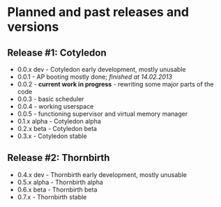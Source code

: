 # Planned and past releases and versions

## Release #1: Cotyledon

 * 0.0.x dev - Cotyledon early development, mostly unusable
  * 0.0.1 - AP booting mostly done; *finished at 14.02.2013*
  * 0.0.2 - **current work in progress** - rewriting some major parts of the code
  * 0.0.3 - basic scheduler
  * 0.0.4 - working userspace
  * 0.0.5 - functioning supervisor and virtual memory manager
 * 0.1.x alpha - Cotyledon alpha
 * 0.2.x beta - Cotyledon beta
 * 0.3.x - Cotyledon stable

## Release #2: Thornbirth

 * 0.4.x dev - Thornbirth early development, mostly unusable
 * 0.5.x alpha - Thornbirth alpha
 * 0.6.x beta - Thornbirth beta
 * 0.7.x - Thornbirth stable

